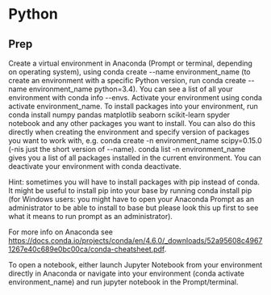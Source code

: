 # Python

## Prep 
Create a virtual environment in Anaconda (Prompt or terminal, depending on operating system), using conda create --name environment_name (to create an environment with a specific Python version, run conda create --name environment_name python=3.4). 
You can see a list of all your environment with conda info --envs. 
Activate your environment using conda activate environment_name. 
To install packages into your environment, run conda install numpy pandas matplotlib seaborn scikit-learn spyder notebook and any other packages you want to install. 
You can also do this directly when creating the environment and specify version of packages you want to work with, e.g. conda create -n environment_name scipy=0.15.0 (-nis just the short version of --name). conda list -n environment_name gives you a list of all packages installed in the current environment. 
You can deactivate your environment with conda deactivate. 


Hint: sometimes you will have to install packages with pip instead of conda. It might be useful to install pip into your base by running conda install pip (for Windows users: you might have to open your Anaconda Prompt as an administrator to be able to install to base but please look this up first to see what it means to run prompt as an administrator). 


For more info on Anaconda see https://docs.conda.io/projects/conda/en/4.6.0/_downloads/52a95608c49671267e40c689e0bc00ca/conda-cheatsheet.pdf.



To open a notebook, either launch Jupyter Notebook from your environment directly in Anaconda or navigate into your environment (conda activate environment_name) and run jupyter notebook in the Prompt/terminal.
